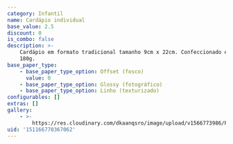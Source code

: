 ```yaml
---
category: Infantil
name: Cardápio individual
base_value: 2.5
discount: 0
is_combo: false
description: >-
    Cardápio em formato tradicional tamanho 9cm x 22cm. Confeccionado em papel
    180g.
base_paper_type:
    - base_paper_type_option: Offset (fosco)
      value: 0
    - base_paper_type_option: Glossy (fotográfico)
    - base_paper_type_option: Linho (texturizado)
configurables: []
extras: []
gallery:
    - >-
        https://res.cloudinary.com/dkaanqsro/image/upload/v1566773986/Papelaria%20infantil/Menu_individual_zpcnrn.jpg
uid: '151166770367062'
---
```

